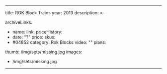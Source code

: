 
---
title: ROK Block Trains
year: 2013
description: >-
  
archiveLinks:
  - name: 
    link: 
priceHistory:
  - date: "?"
    price: 
skus:
  - #04852
category: Rok Blocks
video: ""
plans:

thumb: /img/sets/missing.jpg
images:
  -  /img/sets/missing.jpg
---
